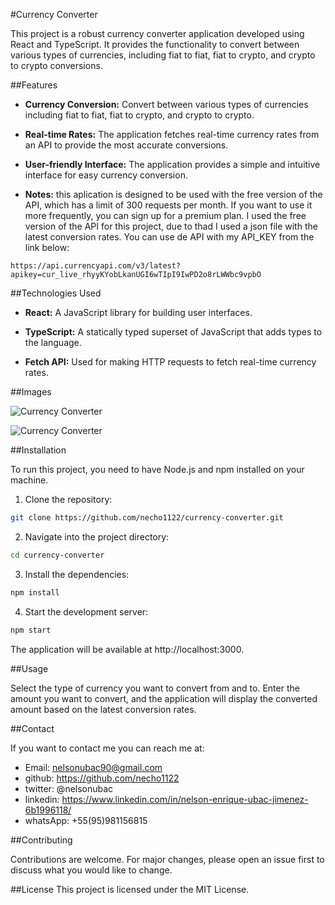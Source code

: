 #Currency Converter

This project is a robust currency converter application developed using React and TypeScript. It provides the functionality to convert between various types of currencies, including fiat to fiat, fiat to crypto, and crypto to crypto conversions.

##Features

* **Currency Conversion:** Convert between various types of currencies including fiat to fiat, fiat to crypto, and crypto to crypto.

* **Real-time Rates:** The application fetches real-time currency rates from an API to provide the most accurate conversions.

* **User-friendly Interface:** The application provides a simple and intuitive interface for easy currency conversion.

* **Notes:** this aplication is designed to be used with the free version of the API, which has a limit of 300 requests per month. If you want to use it more frequently, you can sign up for a premium plan. I used the free version of the API for this project, due to thad I used a json file with the latest conversion rates. You can use de API with my API_KEY from the link below: 

```http
https://api.currencyapi.com/v3/latest?apikey=cur_live_rhyyKYobLkanUGI6wTIpI9IwPD2o8rLWWbc9vpbO
```

##Technologies Used

* **React:** A JavaScript library for building user interfaces.

* **TypeScript:** A statically typed superset of JavaScript that adds types to the language.

* **Fetch API:** Used for making HTTP requests to fetch real-time currency rates.

##Images

![Currency Converter](https://lh3.googleusercontent.com/pw/AP1GczNh7axHZZh_lRG4939rShUys6R6DvIeQwgM_jnF7bjFaeTTN4G6R9Hhnp2kiHQQu1l79EeWdX5qhS5o6scOE4mEJeMOl5k4nj_xl0_9jcjzM2FEU13RUtcA1xqafmWJqkU9VyxBZ6q4heb66r64UsvcZ0TCcD2L1RRouVxjBW_4MIrlJIrJTMAtikiS5rfXyHZ-0gl9c_hYO3fltYszjP7L9Kbk9VAI9fhyOFXnNZcpP5GTT4JZMjW1f4josGV-T6XH6vmOq4L1McWtQmfElnpqtwTW5y_Aw2-Gd2d3AvEuRjmnKgGs2WMlVRmduobHVHFDMJJhjEfIQtWrra6h3_IC8e_iZcEE_dYhxfNFfI6YX25uSJXyMwfflCRiI9kAaH7q2hzEWZNQADkulaK1CCXutBbO8ZGnN6NcEYbMfMsIKUxpZXSmVU6Uyz8h6Se6GAoD_Ewbi-HeyhBwynNCI_A8d7eJmkmqKEtyM9pLLZRLOUvgJ5IWx_ZN8xsffkyW9p7IF24CgVfQ3qZlvpC1Ktjb90i1CqxQWh07e_P8qXKm6jdGHOvykTcW3bp5fY247wv4h9kDVyGwH0vqV1PZyE-gLQY_UqlViYaM6yVrcbcpvAFGLkLoTPW6WZcaBjo9ZcAA-jEkHEX_UrCVzrpv700gzIId38yPzC_FCiL-vkJ-FWkuP7KrymwBaQflA7i8B8d464bTBXn-gkxOn5ln0HRIGNox8dXMMcrAe9SHxiSYmrI8Ag3FIpB8FTFydhQ8e7vGgEHGQBlkKeNz3xvdhGZvHYxMbDubYKW0D3m_lxrTi_370-7utsq0Z-KEhF1LZVwe6osJwf9lGtjHE7oAINEb7kSWT-V9AhlKX_IhCpGLasmLyyEfpZeDXtOquVdgRCArchC-nTbSTEYyJgbwfxlCsa2xB_1wLxli78XxLpcC3vwa605F6bi_yKSHcR7w0tsvy4LDSCHL7G6qsa8YkDnMZsj6=w492-h615-s-no-gm?authuser=1)

![Currency Converter](https://lh3.googleusercontent.com/pw/AP1GczOkXEZY3tSmhlzeOSm-tL6L3DsL3q0jvJUnrHxd2ZfpRhzUlTdGxVppX2YBNaxcLvBuENBWi4GF_UmEt4AVudZ__HC9LkjIphh9mfmnrHu3MkOu_1o0WLjnKnoHHW2HPV9A6Ys9DE3mM4WiR5Mb84LgvdY-vwgWo4Ynrnmu78XhPX6Itv-5dq4ikKCbBx92mV2-c3xm7ar2amOODuU1lz3JfNPI61g3lDaSoTakwxp5QANQ1CDxjyblu7eGbQWT29KLz6ZRxPrkKZF6LAuY4C4rBXYpnl8Q3WJ96RvOvN_gcn3YzhLolyE0y1wZS5P4Ir2WmLJp_CAjL-LLeEWI3A8jIdPzml4BtBbElYHsSB_HCxHNdag_a2kQLyxohaQ_lNtRz3EKAeZa7Dh2g7JegwjNl6KmnOumCPVraYzp8sVH41MQmIjYwGitJ9sADPH_rCNWagqKtsFzqyaHkua5cCzB3iUGd8WXu3pyj-nQbVQt4_uDH6vYRyyfH8OG2q-_-2gWCQZZcdRPawsZYjLj_UqDijxljqAUXhm2vcnkuMANizB_Ms13ne9BzGPjMsU1OPYWpHIQm7WH9UtYwl0D0DYYjExmistFiLDPaXX11aPvsfU-Ba4un1dIQT13pUkq8fasMBIaertgqWrGnGnq1x05qOb1-dsM-LktZ0WJamggr5gicNvF0-FHzGhIWMqm3-FwJRzPQ0jxxW5C_yiowk-f35XdY1fKSJyoqBY_H6CiaCWOI1DxiqrE1BdMVlO90TljrbMdF0o5862KWhBOj-yVcbZAoULJe8CWOfs68XIjvCgpwf4CM4eFLNaKZW3Q8qZBB1TvhOXmIMT0Du1LhQydEL8kLWRwntcmFChmmOuHW5K5RL4iIq1RsjL6ER1zb_WPmloqCP-ERya7BGHzaOLwFMyqbuJm1H0bw9gJ0GL2jY2b9UATLWgXW9W7XOm6UlM__wlcKLeqGXZcVxxhHPT0HoDh=w492-h615-s-no-gm?authuser=1)

##Installation

To run this project, you need to have Node.js and npm installed on your machine.

1. Clone the repository:
  
  ```bash
git clone https://github.com/necho1122/currency-converter.git
```

2. Navigate into the project directory:

```bash
cd currency-converter
```

3. Install the dependencies:

```bash
npm install
```

4. Start the development server:

```bash
npm start
```

The application will be available at http://localhost:3000.

##Usage

Select the type of currency you want to convert from and to. Enter the amount you want to convert, and the application will display the converted amount based on the latest conversion rates.

##Contact

If you want to contact me you can reach me at:

* Email: nelsonubac90@gmail.com
* github: https://github.com/necho1122
* twitter: @nelsonubac
* linkedin: https://www.linkedin.com/in/nelson-enrique-ubac-jimenez-6b1996118/
* whatsApp: +55(95)981156815


##Contributing

Contributions are welcome. For major changes, please open an issue first to discuss what you would like to change.

##License
This project is licensed under the MIT License.